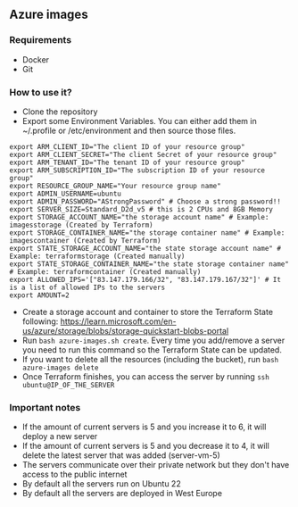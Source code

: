 ## Azure images

### Requirements
- Docker
- Git

### How to use it?
- Clone the repository
- Export some Environment Variables. You can either add them in ~/.profile or /etc/environment and then source those files.
```
export ARM_CLIENT_ID="The client ID of your resource group"
export ARM_CLIENT_SECRET="The client Secret of your resource group"
export ARM_TENANT_ID="The tenant ID of your resource group"
export ARM_SUBSCRIPTION_ID="The subscription ID of your resource group"
export RESOURCE_GROUP_NAME="Your resource group name"
export ADMIN_USERNAME=ubuntu
export ADMIN_PASSWORD="AStrongPassword" # Choose a strong password!!
export SERVER_SIZE=Standard_D2d_v5 # this is 2 CPUs and 8GB Memory
export STORAGE_ACCOUNT_NAME="the storage account name" # Example: imagesstorage (Created by Terraform)
export STORAGE_CONTAINER_NAME="the storage container name" # Example: imagescontainer (Created by Terraform)
export STATE_STORAGE_ACCOUNT_NAME="the state storage account name" # Example: terraformstorage (Created manually)
export STATE_STORAGE_CONTAINER_NAME="the state storage container name" # Example: terraformcontainer (Created manually)
export ALLOWED_IPS='["83.147.179.166/32", "83.147.179.167/32"]' # It is a list of allowed IPs to the servers
export AMOUNT=2
```
- Create a storage account and container to store the Terraform State following: https://learn.microsoft.com/en-us/azure/storage/blobs/storage-quickstart-blobs-portal
- Run `bash azure-images.sh create`. Every time you add/remove a server you need to run this command so the Terraform State can be updated.
- If you want to delete all the resources (including the bucket), run `bash azure-images delete`
- Once Terraform finishes, you can access the server by running `ssh ubuntu@IP_OF_THE_SERVER`

### Important notes
- If the amount of current servers is 5 and you increase it to 6, it will deploy a new server
- If the amount of current servers is 5 and you decrease it to 4, it will delete the latest server that was added (server-vm-5)
- The servers communicate over their private network but they don't have access to the public internet
- By default all the servers run on Ubuntu 22
- By default all the servers are deployed in West Europe
